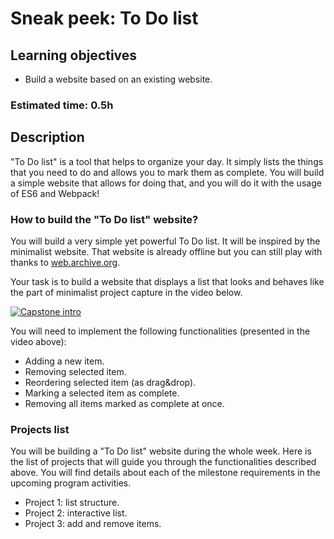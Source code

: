 
# Sneak peek: To Do list

## Learning objectives
- Build a website based on an existing website.

### Estimated time: 0.5h

## Description

"To Do list" is a tool that helps to organize your day. It simply lists the things that you need to do and allows you to mark them as complete.
You will build a simple website that allows for doing that, and you will do it with the usage of ES6 and Webpack!


### How to build the "To Do list" website?

You will build a very simple yet powerful To Do list. It will be inspired by the minimalist website. That website is already offline but you can still play with thanks to [web.archive.org](https://web.archive.org/web/20180320194056/http://www.getminimalist.com:80/).

Your task is to build a website that displays a list that looks and behaves like the part of minimalist project capture in the video below.

[![Capstone intro](https://img.youtube.com/vi/AcUd-_Yjjqg/0.jpg)](https://www.youtube.com/watch?v=AcUd-_Yjjqg)

You will need to implement the following functionalities (presented in the video above):
- Adding a new item.
- Removing selected item.
- Reordering selected item (as drag&drop).
- Marking a selected item as complete.
- Removing all items marked as complete at once.


### Projects list

You will be building a "To Do list" website during the whole week. Here is the list of projects that will guide you through the functionalities described above. You will find details about each of the milestone requirements in the upcoming program activities.

- Project 1: list structure.
- Project 2: interactive list.
- Project 3: add and remove items.
